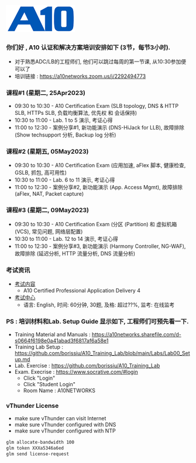 ![](/Images/A10-NewLogos-Blue-NoReg-RGB-50.png)
---

### 你们好 , A10 认证和解决方案培训安排如下 (3节，每节3小时).
+ 对于熟悉ADC/LB的工程师们, 他们可以跳过每周的第一节课, 从10:30参加便可以了
+ 培训链接 : https://a10networks.zoom.us/j/2292494773
 
### 课程#1 (星期二, 25Apr2023)
+ 09:30 to 10:30 - A10 Certification Exam (SLB topology, DNS & HTTP SLB, HTTPs SLB, 负载均衡算法, 优先权 和 会话保持)
+ 10:30 to 11:00 - Lab. 1 to 5 演示, 考证心得
+ 11:00 to 12:30 - 案例分享#1, 新功能演示 (DNS-HiJack for LLB), 故障排除 (Show techsupport 分析, Backup log 分析)
 
### 课程#2 (星期五, 05May2023)
+ 09:30 to 10:30 - A10 Certification Exam (应用加速, aFlex 脚本, 健康检查, GSLB, 抓包, 高可用性)
+ 10:30 to 11:00 - Lab. 6 to 11 演示, 考证心得
+ 11:00 to 12:30 - 案例分享#2, 新功能演示 (App. Access Mgmt), 故障排除 (aFlex, NAT, Packet capture)
 
### 课程#3 (星期二, 09May2023)
+ 09:30 to 10:30 - A10 Certification Exam (分区 (Partition) 和 虚拟机箱 (VCS), 常见问题, 网络层配置)
+ 10:30 to 11:00 - Lab. 12 to 14 演示, 考证心得
+ 11:00 to 12:30 - 案例分享#3, 新功能演示 (Harmony Controller, NG-WAF), 故障排除 (延迟分析, HTTP 流量分析, DNS 流量分析)

### 考试资讯
  + [考试内容](https://www.a10networks.com/support/training/adc-4-1/)
    + A10 Certified Professional Application Delivery 4
  + [考试中心](https://www.webassessor.com/wa.do?page=publicHome&branding=A10CERTIFIEDPROFESSIONAL)
    + 语言: English, 时间: 60分钟, 30题, 及格: 超过??%, 监考: 在线监考
 
### PS : 培训材料和Lab. Setup Guide 显示如下, 工程师们可预先看一下.
+ Training Material and Manuals : https://a10networks.sharefile.com/d-s0664f6198e0a41abad3f6817af6a58e1
+ Training Lab Setup : https://github.com/borissiu/A10_Training_Lab/blob/main/Labs/Lab00_Setup.md
+ Lab. Exercise : https://github.com/borissiu/A10_Training_Lab
+ Exam. Execrise : https://www.socrative.com/#login
  + Click "Login"
  + Click "Student Login"
  + Room Name : A10NETWORKS

### vThunder License
+ make sure vThunder can visit Internet
+ make sure vThunder configured with DNS
+ make sure vThunder configured with NTP
```
glm allocate-bandwidth 100
glm token XXXa5346a6ed
glm send license-request
```